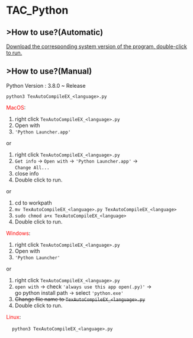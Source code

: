 # TAC_Python

## >How to use?(Automatic)

<u>Download the corresponding system version of the program, double-click to run.</u>

## >How to use?(Manual)

Python Version : 3.8.0 ~ Release

`python3 TexAutoCompileEX_<language>.py`

<font color=red>MacOS</font>:

1. right click `TexAutoCompileEX_<language>.py`
2. Open with
3. `'Python Launcher.app'`

or

1. right click `TexAutoCompileEX_<language>.py`
2. `Get info` -> `Open with` -> `'Python Launcher.app'` -> </br>`Change All...`
3. close info
4. Double click to run.

or

1. cd to workpath
2. `mv TexAutoCompileEX_<language>.py TexAutoCompileEX_<language>`
3. `sudo chmod a+x TexAutoCompileEX_<language>`
4. Double click to run.

<font color=red>Windows</font>:

1. right click `TexAutoCompileEX_<language>.py`
2. Open with
3. `'Python Launcher'`

or

1. right click `TexAutoCompileEX_<language>.py`
2. `open with` -> check `'always use this app open(.py)'` -> </br>go python install path -> select `'python.exe'`
3. ~~Change flie name to `TexAutoCompileEX_<language>.py`~~
4. Double click to run.

<font color=red>Linux</font>:

&nbsp;&nbsp;&nbsp;&nbsp;`python3 TexAutoCompileEX_<language>.py`
